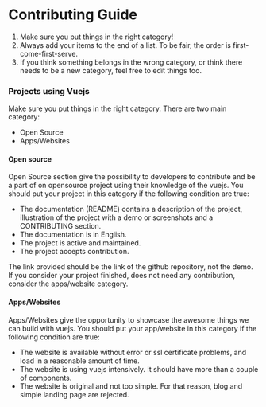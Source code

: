 # Contributing Guide

1. Make sure you put things in the right category!
2. Always add your items to the end of a list. To be fair, the order is first-come-first-serve.
3. If you think something belongs in the wrong category, or think there needs to be a new category, feel free to edit things too.



### Projects using Vuejs

Make sure you put things in the right category. There are two main category:
- Open Source
- Apps/Websites

#### Open source

Open Source section give the possibility to developers to contribute and be a part of on opensource project using their knowledge of the vuejs.
You should put your project in this category if the following condition are true:
- The documentation (README) contains a description of the project, illustration of the project with a demo or screenshots and a CONTRIBUTING section.
- The documentation is in English.
- The project is active and maintained.
- The project accepts contribution.

The link provided should be the link of the github repository, not the demo.
If you consider your project finished, does not need any contribution, consider the apps/website category.

#### Apps/Websites

Apps/Websites give the opportunity to showcase the awesome things we can build with vuejs.
You should put your app/website in this category if the following condition are true:
- The website is available without error or ssl certificate problems, and load in a reasonable amount of time.
- The website is using vuejs intensively. It should have more than a couple of components.
- The website is original and not too simple. For that reason, blog and simple landing page are rejected.
